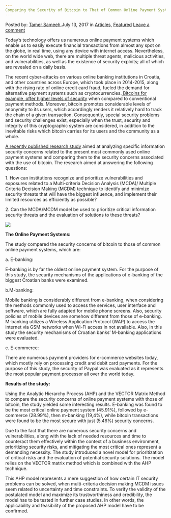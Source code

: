 ```yaml
---
Comparing the Security of Bitcoin to That of Common Online Payment Systems
---
```

<article class="post-listing post-21253 post type-post status-publish format-standard has-post-thumbnail hentry category-articles category-deepdot-news tag-bitcoin tag-common tag-comparing tag-online tag-payment tag-security tag-systems">
    <div class="post-inner">
    <p class="post-meta">
    <span>Posted by: <a href="https://www.deepdotweb.com/author/tamersameeh/" title="">Tamer Sameeh </a></span>
    <span>July 13, 2017</span>
    <span>in <a href="https://www.deepdotweb.com/category/articles/" rel="category tag">Articles</a>, <a href="https://www.deepdotweb.com/category/deepdot-news/" rel="category tag">Featured</a></span>
    <span><a href="https://www.deepdotweb.com/2017/07/13/comparing-security-bitcoin-common-online-payment-systems/#respond">Leave a comment</a></span>
    </p>
    <div class="clear"></div>
    <div class="entry">
    <p>Today&#8217;s technology offers us numerous online payment systems which enable us to easily execute financial transactions from almost any spot on the globe, in real time, using any device with internet access. Nevertheless, on the world wide web, there are multiple threat agents, malicious activities, and vulnerabilities, as well as the existence of security exploits; all of which are revealed on a daily basis.</p>
    <p>The recent cyber-attacks on various online banking institutions in Croatia, and other countries across Europe, which took place in 2014-2015, along with the rising rate of online credit card fraud, fueled the demand for alternative payment systems such as cryptocurrencies.<a href="https://www.deepdotweb.com/2016/10/15/bitcoin-blockchains-high-security-will-lead-blockchain-startups-pivot-back-bitcoin/"> Bitcoins for example, offer higher levels of security</a> when compared to conventional payment methods. Moreover, bitcoin promotes considerable levels of anonymity to its users, which accordingly renders it relatively hard to track the chain of a given transaction. Consequently, special security problems and security challenges exist, especially when the trust, security and integrity of this cryptographic system are considered, in addition to the inevitable risks which bitcoin carries for its users and the community as a whole.</p>
    <p><a href="http://hrcak.srce.hr/index.php?show=clanak&amp;id_clanak_jezik=269965">A recently published research study</a> aimed at analyzing specific information security concerns related to the present most commonly used online payment systems and comparing them to the security concerns associated with the use of bitcoin. The research aimed at answering the following questions:</p>
    <p>1. How can institutions recognize and prioritize vulnerabilities and exposures related to a Multi-criteria Decision Analysis (MCDA)/ Multiple Criteria Decision Making (MCDM) technique to identify and minimize security threats that will have the biggest influence, and implement their limited resources as efficiently as possible?</p>
    <p>2. Can the MCDA/MCDM model be used to prioritize critical information security threats and the evaluation of solutions to these threats?</p>
    <p><img class="wp-image-21257 aligncenter" src="https://www.deepdotweb.com/wp-content/uploads/2017/07/word-image-60.jpeg" srcset="https://www.deepdotweb.com/wp-content/uploads/2017/07/word-image-60.jpeg 620w, https://www.deepdotweb.com/wp-content/uploads/2017/07/word-image-60-300x145.jpeg 300w" sizes="(max-width: 620px) 100vw, 620px" /></p>
    <p><strong>The Online Payment Systems:</strong></p>
    <p>The study compared the security concerns of bitcoin to those of common online payment systems, which are:</p>
    <p>a. E-banking:</p>
    <p>E-banking is by far the oldest online payment system. For the purpose of this study, the security mechanisms of the applications of e-banking of the biggest Croatian banks were examined.</p>
    <p>b.M-banking:</p>
    <p>Mobile banking is considerably different from e-banking, when considering the methods commonly used to access the services, user interface and software, which are fully adapted for mobile phone screens. Also, security policies of mobile devices are somehow different from those of e-banking. M-banking utilizes a Wireless Application Protocol (WAP) to access the internet via GSM networks when Wi-Fi access in not available. Also, in this study the security mechanisms of Croatian banks&#8217; M-banking applications were evaluated.</p>
    <p>c. E-commerce:</p>
    <p>There are numerous payment providers for e-commerce websites today, which mostly rely on processing credit and debit card payments. For the purpose of this study, the security of Paypal was evaluated as it represents the most popular payment processor all over the world today.</p>
    <p><strong>Results of the study:</strong></p>
    <p>Using the Analytic Hierarchy Process (AHP) and the VECTOR Matrix Method to compare the security concerns of online payment systems with those of bitcoin, the study yielded some interesting results. E-banking was found to be the most critical online payment system (45.91%), followed by e-commerce (28.99%), then m-banking (19,4%), while bitcoin transactions were found to be the most secure with just (5.46%) security concerns.</p>
    <p>Due to the fact that there are numerous security concerns and vulnerabilities, along with the lack of needed resources and time to counteract them effectively within the context of a business environment, prioritizing security risks, and mitigating the most critical ones represent a demanding necessity. The study introduced a novel model for prioritization of critical risks and the evaluation of potential security solutions. The model relies on the VECTOR matrix method which is combined with the AHP technique.</p>
    <p>This AHP model represents a mere suggestion of how certain IT security problems can be solved, when multi-criteria decision making MCDM issues seem related to uncertainty and time constraints. To verify the validity of the postulated model and maximize its trustworthiness and credibility, the model has to be tested in further case studies. In other words, the applicability and feasibility of the proposed AHP model have to be confirmed.</p>
    </div>
    <span style="display:none"><a href="https://www.deepdotweb.com/tag/bitcoin/" rel="tag">bitcoin</a> <a href="https://www.deepdotweb.com/tag/common/" rel="tag">common</a> <a href="https://www.deepdotweb.com/tag/comparing/" rel="tag">comparing</a> <a href="https://www.deepdotweb.com/tag/online/" rel="tag">online</a> <a href="https://www.deepdotweb.com/tag/payment/" rel="tag">payment</a> <a href="https://www.deepdotweb.com/tag/security/" rel="tag">security</a> <a href="https://www.deepdotweb.com/tag/systems/" rel="tag">systems</a></span> <span style="display:none" class="updated">2017-07-13</span>
    <div style="display:none" class="vcard author" itemprop="author" itemscope itemtype="http://schema.org/Person"><strong class="fn" itemprop="name"><a href="https://www.deepdotweb.com/author/tamersameeh/" title="Posts by Tamer Sameeh" rel="author">Tamer Sameeh</a></strong></div>
    </div>
</article>

